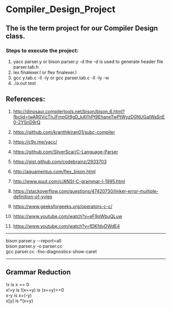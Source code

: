 # Compiler_Design_Project

## The is the term project for our Compiler Design class.

### Steps to execute the project:

1. yacc parser.y or bison parser.y -d 
the -d is used to generate header file parser.tab.h
2. lex finalexer.l or flex finalexer.l 
3. gcc y.tab.c -ll -ly or gcc parser.tab.c -ll -ly -w
4. ./a.out test

## References:

1. http://dinosaur.compilertools.net/bison/bison_6.html?fbclid=IwAR0VicThJFmpGt9gD_kAYhPt9EhaneTwPtWyzD0NUGalWaSnE0-2YSnD9rQ

2. https://github.com/kranthikiran01/subc-compiler

3. https://c9x.me/yacc/

4. https://github.com/SilverScar/C-Language-Parser

5. https://gist.github.com/codebrainz/2933703

6. http://aquamentus.com/flex_bison.html

7. http://www.quut.com/c/ANSI-C-grammar-l-1995.html

8. https://stackoverflow.com/questions/47420730/linker-error-multiple-definition-of-yylex

9. https://www.geeksforgeeks.org/operators-c-c/

10. https://www.youtube.com/watch?v=eF9qWbuQLuw

11. https://www.youtube.com/watch?v=fDKfdyDWdE4

----------------------------------------------

bison parser.y --report=all  
bison parser.y -o parser.cc  
gcc parser.cc -fno-diagnostics-show-caret  

----------------------------------------------

## Grammar Reduction

!x is x == 0  
x!=y is !(x==y) is (x==y)==0  
x-y is x+(-y)  
x[y] is *(x+y)  
